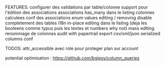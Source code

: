 FEATURES:
configurer des validations par table/colonne
support pour l'édition des associations
associations has_many dans le listing
colonnes calculees
conf des associations
enum values editing / removing
disable completement des tables
i18n
in-place editing dans le listing (deja les booleens comme typus puis les textes et numbers why not)
mass editing
renommage de colonnes
audit with papertrail
export csv/xml/json
serialized columns conf

TODOS:
attr_accessible avec role pour proteger plan sur account


potential optimisation : https://github.com/bgipsy/column_queries
